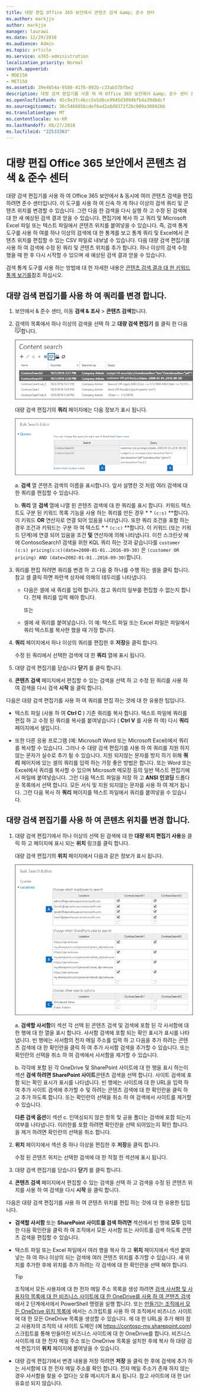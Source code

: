 ```yaml
---
title: 대량 편집 Office 365 보안에서 콘텐츠 검색 &amp; 준수 센터
ms.author: markjjo
author: markjjo
manager: laurawi
ms.date: 12/29/2016
ms.audience: Admin
ms.topic: article
ms.service: o365-administration
localization_priority: Normal
search.appverid:
- MOE150
- MET150
ms.assetid: 39e4654a-9588-41f6-892b-c33ab57bfbe2
description: 대량 검색 편집기를 사용 하 여 Office 365 보안에서 &amp; 준수 센터 신속 하 게 하나 이상의 콘텐츠 검색에 대 한 쿼리 및 콘텐츠 위치를 변경할 수 있습니다.
ms.openlocfilehash: 45c9a3fc4bcc5e5d8ce9945d3094bfb4a39d6dcf
ms.sourcegitcommit: 36c5466056cdef6ad2a8d9372f2bc009a30892bb
ms.translationtype: MT
ms.contentlocale: ko-KR
ms.lasthandoff: 08/27/2018
ms.locfileid: "22533383"
---
```

# <a name="bulk-edit-content-searches-in-the-office-365-security-amp-compliance-center"></a>대량 편집 Office 365 보안에서 콘텐츠 검색 &amp; 준수 센터

대량 검색 편집기를 사용 하 여 Office 365 보안에서 &amp; 동시에 여러 콘텐츠 검색을 편집 하려면 준수 센터입니다. 이 도구를 사용 하 여 신속 하 게 하나 이상의 검색 쿼리 및 콘텐츠 위치를 변경할 수 있습니다. 그런 다음 한 검색을 다시 실행 하 고 수정 된 검색에 대 한 새 예상된 검색 결과 얻을 수 있습니다. 편집기에 복사 하 고 쿼리 및 Microsoft Excel 파일 또는 텍스트 파일에서 콘텐츠 위치를 붙여넣을 수 있습니다. 즉, 검색 통계 도구를 사용 하 여를 하나 이상의 검색에 대 한 통계를 보고 통계 쿼리 및 Excel에서 콘텐츠 위치를 편집할 수 있는 CSV 파일로 내보낼 수 있습니다. 다음 대량 검색 편집기를 사용 하 여 검색에 수정 된 쿼리 및 콘텐츠 위치를 추가 합니다. 하나 이상의 검색 수정 했을 때 한 후 다시 시작할 수 있으며 새 예상된 검색 결과 얻을 수 있습니다.
  
검색 통계 도구를 사용 하는 방법에 대 한 자세한 내용은 [콘텐츠 검색 결과 대 한 키워드 통계 보기를](view-keyword-statistics-for-content-search.md)참조 하십시오.
  
## <a name="use-the-bulk-search-editor-to-change-queries"></a>대량 검색 편집기를 사용 하 여 쿼리를 변경 합니다.

1. 보안에서 &amp; 준수 센터, 이동 **검색 &amp; 조사** \> **콘텐츠 검색**합니다.
    
2. 검색의 목록에서 하나 이상의 검색을 선택 하 고 **대량 검색 편집기** 를 클릭 한 다음 ![대량 검색 편집기 단추](media/1ddb3d18-2f00-4a7b-98a6-817ca5ec7014.png)합니다.
    
    ![하나 이상의 검색을 선택 하 고 대량 검색 편집기를 클릭 한 다음](media/600c9716-89a2-4451-b111-fa7cfaad2006.png)
  
    대량 검색 편집기의 **쿼리** 페이지에는 다음 정보가 표시 됩니다. 
    
    ![대량 검색 편집기 페이지에는 선택한 검색에 대 한 쿼리가 표시 됩니다.](media/189659af-cc78-4479-b0bc-a93decad2f6c.png)
  
    a. **검색** 열 콘텐츠 검색의 이름을 표시합니다. 앞서 설명한 것 처럼 여러 검색에 대 한 쿼리를 편집할 수 있습니다. 
    
    b. **쿼리** 열 **검색** 열에 나열 된 콘텐츠 검색에 대 한 쿼리를 표시 합니다. 키워드 텍스트도 구분 된 키워드 목록 기능을 사용 하는 쿼리를 만든 경우 * * `(c:s)` **합니다. 이 키워드 **OR** 연산자로 연결 되어 있음을 나타냅니다. 또한 쿼리 조건을 포함 하는 경우 조건과 키워드는 구분 하 여 텍스트 * * `(c:c)` **합니다. 이 키워드 (또는 키워드 단계)에 연결 되어 있음을 조건 **및** 연산자에 의해 나타냅니다. 이전 스크린샷 예에 ContosoSearch1 검색을 위한 KQL 쿼리 하는 것과 같습니다를 `customer (c:s) pricing(c:c)(date=2000-01-01..2016-09-30)` 은 `(customer OR pricing) AND (date=2002-01-01..2016-09-30)`합니다.
    
3. 쿼리를 편집 하려면 쿼리를 변경 하 고 다음 중 하나를 수행 하는 셀을 클릭 합니다. 참고 셀 클릭 하면 파란색 상자에 의해의 테두리를 나타냅니다.
    
   - 다음은 셀에 새 쿼리를 입력 합니다. 참고 쿼리의 일부를 편집할 수 없는지 합니다. 전체 쿼리를 입력 해야 합니다.
    
      또는
    
    - 셀에 새 쿼리를 붙여넣습니다. 이 예: 텍스트 파일 또는 Excel 파일은 파일에서 쿼리 텍스트를 복사한 했을 때 가정 합니다.
    
4. **쿼리** 페이지에서 하나 이상의 쿼리를 편집한 후 **저장**을 클릭 합니다.
    
    수정 된 쿼리에서 선택한 검색에 대 한 **쿼리** 열에 표시 됩니다. 
    
5. 대량 검색 편집기를 닫습니다 **닫기** 를 클릭 합니다. 
    
6. **콘텐츠 검색** 페이지에서 편집할 수 있는 검색을 선택 하 고 수정 된 쿼리를 사용 하 여 검색을 다시 검색 **시작** 을 클릭 합니다. 
    
다음은 대량 검색 편집기를 사용 하 여 쿼리를 편집 하는 것에 대 한 유용한 팁입니다.
  
- 텍스트 파일 (사용 하 여 **Ctrl C** ) 기존 쿼리를 복사 합니다. 텍스트 파일에 쿼리를 편집 하 고 수정 된 쿼리를 복사를 붙여넣습니다 ( **Ctrl V** 를 사용 하 여) 다시 **쿼리** 페이지에서 셀입니다. 
    
- 또한 다른 응용 프로그램 (예: Microsoft Word 또는 Microsoft Excel)에서 쿼리를 복사할 수 있습니다. 그러나 수 대량 검색 편집기를 사용 하 여 쿼리를 지원 하지 않는 문자가 실수로 추가 될 수 있습니다. 지원 되지않는 문자를 방지 하기 위해 **쿼리** 페이지에 있는 셀의 쿼리를 입력 하는 가장 좋은 방법은 합니다. 또는 Word 또는 Excel에서 쿼리를 복사할 수 있으며 Microsoft 메모장 등의 일반 텍스트 편집기에서 파일에 붙여넣습니다. 그런 다음 텍스트 파일을 저장 하 고 **ANSI** **인코딩** 드롭다운 목록에서 선택 합니다. 모든 서식 및 지원 되지않는 문자를 사용 하 여 제거 됩니다. 그런 다음 복사 하 **쿼리** 페이지를 텍스트 파일에서 쿼리를 붙여넣을 수 있습니다. 
    
  
## <a name="use-the-bulk-search-editor-to-change-content-locations"></a>대량 검색 편집기를 사용 하 여 콘텐츠 위치를 변경 합니다.

1. 대량 검색 편집기에서 하나 이상의 선택 된 검색에 대 한 **대량 위치 편집기 사용**을 클릭 하 고 페이지에 표시 되는 **위치** 링크를 클릭 합니다. 
    
    대량 검색 편집기의 **위치** 페이지에서 다음과 같은 정보가 표시 됩니다. 
    
    ![대량 위치 편집기 사용을 클릭 한 다음 추가 하거나 콘텐츠 위치를 제거 하는 위치를 클릭](media/a5a468ce-bd63-4c53-bc37-ff64cf769e59.png)
  
    a. **검색할 사서함**이 섹션 각 선택 된 콘텐츠 검색 및 검색에 포함 된 각 사서함에 대 한 행에 대 한 열을 표시 합니다. 사서함 검색에 포함 되는 확인 표시가 표시를 나타냅니다. 빈 행에는 사서함의 전자 메일 주소를 입력 하 고 다음을 추가 하려는 콘텐츠 검색에 대 한 확인란을 클릭 하 여 추가 사서함 검색을 추가할 수 있습니다. 또는 확인란의 선택을 취소 하 여 검색에서 사서함을 제거할 수 있습니다.
    
    b. 각각에 포함 된 각 OneDrive 및 SharePoint 사이트에 대 한 행을 표시 하는이 섹션 **검색 하려면 SharePoint 사이트**콘텐츠 검색을 선택 합니다. 사이트 검색에 포함 되는 확인 표시가 표시를 나타냅니다. 빈 행에는 사이트에 대 한 URL을 입력 하 여 추가 사이트 검색에 추가할 수 및 하려는 콘텐츠 검색에 대 한 확인란을 클릭 하 고 추가 하도록 합니다. 또는 확인란의 선택을 취소 하 여 검색에서 사이트를 제거할 수 있습니다.
    
    **다른 검색 옵션**이 섹션 c. 인덱싱되지 않은 항목 및 공용 폴더는 검색에 포함 되는지 여부를 나타냅니다. 이러한를 포함 하려면 확인란을 선택 되어있는지 확인 합니다. 을 제거 하려면 확인란의 선택을 취소 합니다.
    
2. **위치** 페이지에서 섹션 중 하나 이상을 편집한 후 **저장**을 클릭 합니다.
    
    수정 된 콘텐츠 위치는 선택한 검색에 대 한 적절 한 섹션에 표시 됩니다.
    
3. 대량 검색 편집기를 닫습니다 **닫기** 를 클릭 합니다. 
    
4. **콘텐츠 검색** 페이지에서 편집할 수 있는 검색을 선택 하 고 검색을 수정 된 콘텐츠 위치를 사용 하 여 검색을 다시 **시작** 을 클릭 합니다. 
    
다음은 대량 검색 편집기를 사용 하 여 콘텐츠 위치를 편집 하는 것에 대 한 유용한 팁입니다.
  
- **검색할 사서함** 또는 **SharePoint 사이트를 검색 하려면** 섹션에서 빈 행에 **모두** 입력 한 다음 확인란을 클릭 하 여 조직에서 모든 사서함 또는 사이트를 검색 하도록 콘텐츠 검색을 편집할 수 있습니다. 
    
- 텍스트 파일 또는 Excel 파일에서 여러 행을 복사 하 고 **위치** 페이지에서 섹션 붙여 넣는 하 여 하나 이상의 되는 검색에 여러 콘텐츠 위치를 추가할 수 있습니다. 새 위치를 추가한 후에 위치를 추가 하려는 각 검색에 대 한 확인란을 선택 해야 합니다. 
    
    > [!TIP]
    > 조직에서 모든 사용자에 대 한 전자 메일 주소 목록을 생성 하려면 [검색 사서함 및 사용자의 목록에 대 한 비즈니스 사이트에 대 한 OneDrive를 사용 하 여 콘텐츠 검색](search-the-mailbox-and-onedrive-for-business-for-a-list-of-users.md#step2)에서 2 단계에서에서 PowerShell 명령을 실행 합니다. 또는 [만들기는 조직에서 모든 OneDrive 위치 목록에](https://support.office.com/article/8e200cb2-c768-49cb-88ec-53493e8ad80a) 에서는 스크립트를 사용 하 여 조직에서 비즈니스 사이트에 대 한 모든 OneDrive 목록을 생성할 수 있습니다. 에 대 한 URL을 추가 해야 참고 사용자의 조직의 내 사이트 도메인 (예 https://contoso-my.sharepoint.com) 스크립트를 통해 만들어진 비즈니스 사이트에 대 한 OneDrive를 합니다. 비즈니스 사이트에 대 한 전자 메일 주소 또는 OneDrive 목록을 설치한 후에 복사 하 대량 검색 편집기의 **위치** 페이지에 붙여넣을 수 있습니다. 
  
- 대량 검색 편집기에서 변경 내용을 저장 하려면 **저장** 을 클릭 한 후에 검색에 추가 하는 사서함에 대 한 전자 메일 주소를 확인 합니다. 전자 메일 주소가 존재 하지 않는 경우 사서함을 찾을 수 없다는 오류 메시지가 표시 됩니다. 참고 사이트에 대 한 Url 유효성 되지 않습니다. 
  

